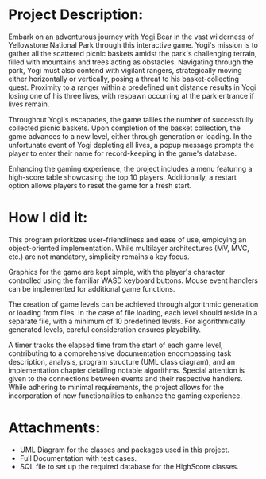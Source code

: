 # Project Description:

Embark on an adventurous journey with Yogi Bear in the vast wilderness of Yellowstone National Park through this interactive game. Yogi's mission is to gather all the scattered picnic baskets amidst the park's challenging terrain, filled with mountains and trees acting as obstacles. Navigating through the park, Yogi must also contend with vigilant rangers, strategically moving either horizontally or vertically, posing a threat to his basket-collecting quest. Proximity to a ranger within a predefined unit distance results in Yogi losing one of his three lives, with respawn occurring at the park entrance if lives remain.

Throughout Yogi's escapades, the game tallies the number of successfully collected picnic baskets. Upon completion of the basket collection, the game advances to a new level, either through generation or loading. In the unfortunate event of Yogi depleting all lives, a popup message prompts the player to enter their name for record-keeping in the game's database.

Enhancing the gaming experience, the project includes a menu featuring a high-score table showcasing the top 10 players. Additionally, a restart option allows players to reset the game for a fresh start.

# How I did it:
This program prioritizes user-friendliness and ease of use, employing an object-oriented implementation. While multilayer architectures (MV, MVC, etc.) are not mandatory, simplicity remains a key focus.

Graphics for the game are kept simple, with the player's character controlled using the familiar WASD keyboard buttons. Mouse event handlers can be implemented for additional game functions.

The creation of game levels can be achieved through algorithmic generation or loading from files. In the case of file loading, each level should reside in a separate file, with a minimum of 10 predefined levels. For algorithmically generated levels, careful consideration ensures playability.

A timer tracks the elapsed time from the start of each game level, contributing to a comprehensive documentation encompassing task description, analysis, program structure (UML class diagram), and an implementation chapter detailing notable algorithms. Special attention is given to the connections between events and their respective handlers. While adhering to minimal requirements, the project allows for the incorporation of new functionalities to enhance the gaming experience.

# Attachments:
- UML Diagram for the classes and packages used in this project.
- Full Documentation with test cases.
- SQL file to set up the required database for the HighScore classes.



